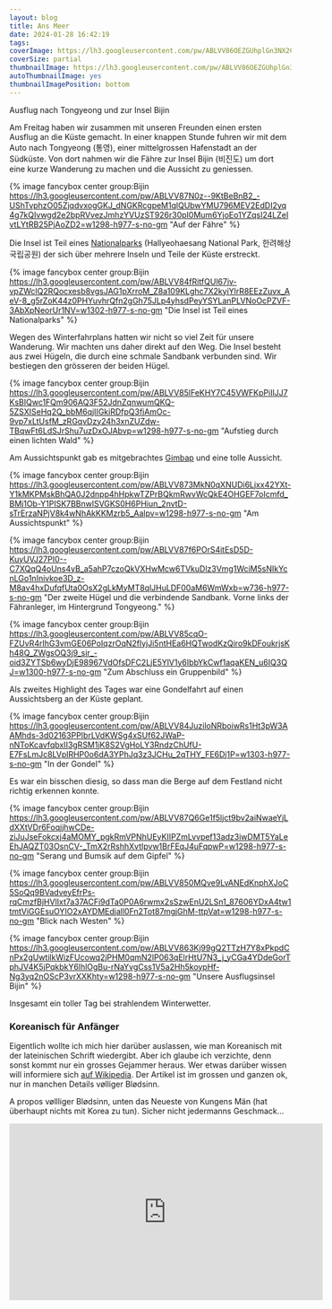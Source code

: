 ```yaml
---
layout: blog
title: Ans Meer
date: 2024-01-28 16:42:19
tags:
coverImage: https://lh3.googleusercontent.com/pw/ABLVV86OEZGUhplGn3NX2CwlfKWbi-frmfLa-pkBEKnJZXxIFS32X5oa0zYLltEbCiVuRL84PNJpcRExtGKClZ3qTSsuzllONa7-A7-V9TbStZMrOXhSX0fLq274FRouc2bvwe6MhLZxSS8aRTmSTuGx7gyB=w1920-h812-s-no-gm
coverSize: partial
thumbnailImage: https://lh3.googleusercontent.com/pw/ABLVV86OEZGUhplGn3NX2CwlfKWbi-frmfLa-pkBEKnJZXxIFS32X5oa0zYLltEbCiVuRL84PNJpcRExtGKClZ3qTSsuzllONa7-A7-V9TbStZMrOXhSX0fLq274FRouc2bvwe6MhLZxSS8aRTmSTuGx7gyB=w1920-h812-s-no-gm
autoThumbnailImage: yes
thumbnailImagePosition: bottom
---
```

Ausflug nach Tongyeong und zur Insel Bijin
<!-- excerpt -->
Am Freitag haben wir zusammen mit unseren Freunden einen ersten Ausflug an die Küste gemacht. In einer knappen Stunde fuhren wir mit dem Auto nach Tongyeong (통영), einer mittelgrossen Hafenstadt an der Südküste. Von dort nahmen wir die Fähre zur Insel Bijin (비진도) um dort eine kurze Wanderung zu machen und die Aussicht zu geniessen.

<!-- {% image fancybox center group:Bijin  "" %} -->

{% image fancybox center group:Bijin https://lh3.googleusercontent.com/pw/ABLVV87N0z--9KtBeBnB2_-UShTvphzO05ZjqdvxogGKJ_dNGKRcgpeM1qlQUbwYMU796MEV2EdDI2yq4g7kQIvwgd2e2bpRVvezJmhzYVUzST926r30pI0Mum6YjoEo1YZqsI24LZeIvtLYtRB25PjAoZD2=w1298-h977-s-no-gm "Auf der Fähre" %}

Die Insel ist Teil eines [Nationalparks](https://de.wikipedia.org/wiki/Hallyeohaesang-Nationalpark) (Hallyeohaesang National Park, 한려해상 국립공원) der sich über mehrere Inseln und Teile der Küste erstreckt.

{% image fancybox center group:Bijin https://lh3.googleusercontent.com/pw/ABLVV84fRitfQUl67iv-vpZWclQ2RQocxesb8vgsJAG1pXrroM_Z8a109KLghc7X2kyiYlrR8EEzZuvx_AeV-8_g5rZoK44z0PHYuvhrQfn2gGh75JLp4yhsdPeyYSYLanPLVNoOcPZVF-3AbXpNeorUr1NV=w1302-h977-s-no-gm "Die Insel ist Teil eines Nationalparks" %}

Wegen des Winterfahrplans hatten wir nicht so viel Zeit für unsere Wanderung. Wir machten uns daher direkt auf den Weg. Die Insel besteht aus zwei Hügeln, die durch eine schmale Sandbank verbunden sind. Wir bestiegen den grösseren der beiden Hügel.

{% image fancybox center group:Bijin https://lh3.googleusercontent.com/pw/ABLVV85lFeKHY7C45VWFKpPiIlJJ7KsBIQwc1FQm906AQ3F52JdnZqnwumQKQ-5ZSXISeHq2Q_bbM6qjIIGkiRDfpQ3fjAmOc-9vp7xLtUsfM_zRGqvDzy24h3xnZUZdw-TBqwFt6LdSJrShu7uzDxOJAbvp=w1298-h977-s-no-gm "Aufstieg durch einen lichten Wald" %}

Am Aussichtspunkt gab es mitgebrachtes [Gimbap](https://de.wikipedia.org/wiki/Gimbap) und eine tolle Aussicht.

{% image fancybox center group:Bijin https://lh3.googleusercontent.com/pw/ABLVV873MkN0qXNUDi6Ljxx42YXt-Y1kMKPMskBhQA0J2dnpp4hHpkwTZPrBQkmRwvWcQkE4OHGEF7oIcmfd_BMj1Ob-Y1PISK7BBnwlSVGKS0H6PHiun_2nvtD-sTrErzaNPjV8k4wNhAkKKMzrb5_Aalpv=w1298-h977-s-no-gm "Am Aussichtspunkt" %}

{% image fancybox center group:Bijin https://lh3.googleusercontent.com/pw/ABLVV87f6POrS4itEsD5D-KuyUVJ27PI0--C7XQqQ4oUns4yB_a5ahP7czoQkVXHwMcw6TVkuDlz3Vmg1WciM5sNIkYcnLGo1nInivkoe3D_z-M8av4hxDufqfUta0OsX2gLkMyMT8qlJHuLDF00aM6WmWxb=w736-h977-s-no-gm "Der zweite Hügel und die verbindende Sandbank. Vorne links der Fähranleger, im Hintergrund Tongyeong." %}

{% image fancybox center group:Bijin https://lh3.googleusercontent.com/pw/ABLVV85cqO-FZUvR4rIhG3vmGE06PoIqzrOqN2flyjJi5ntHEa6HQTwodKzQiro9kDFoukrjsKh48Q_ZWgsOQ3j9_sir_-oid3ZYTSb6wyDjE98967VdOfsDFC2LjE5YlV1y6IbbYkCwf1aqaKEN_u6IQ3QJ=w1300-h977-s-no-gm "Zum Abschluss ein Gruppenbild" %}

Als zweites Highlight des Tages war eine Gondelfahrt auf einen Aussichtsberg an der Küste geplant.

{% image fancybox center group:Bijin https://lh3.googleusercontent.com/pw/ABLVV84JuziloNRboiwRs1Ht3pW3AAMhds-3d02163PPIbrLVdKWSg4xSUf62JWaP-nNToKcavfqbxII3gRSM1jK8S2VgHoLY3RndzChUfU-E7FsLmJc8LVplRHP0o6dA3YPhJq3z3JCHu_2qTHY_FE6Dj1P=w1303-h977-s-no-gm "In der Gondel" %}

Es war ein bisschen diesig, so dass man die Berge auf dem Festland nicht richtig erkennen konnte.

{% image fancybox center group:Bijin https://lh3.googleusercontent.com/pw/ABLVV87Q6Ge1f5ljct9bv2aiNwaeYjLdXXtVDr6FoqjjhwCDe-ziJuJseFokcxj4aMOMY_pgkRmVPNhUEyKIIPZmLvvpef13adz3iwDMT5YaLeEhJAQZT03OsnCV-_TmX2rRshhXvtIpvw1BrFEqJ4uFqpwP=w1298-h977-s-no-gm "Serang und Bumsik auf dem Gipfel" %}

{% image fancybox center group:Bijin https://lh3.googleusercontent.com/pw/ABLVV850MQve9LvANEdKnphXJoC5SoQq9BVadveyEfrPs-rqCmzfBjHVlIxt7a37ACFi9dTa0P0A6rwmx2sSzwEnU2LSn1_87606YDxA4tw1tmtViGGEsuOYIO2xAYDMEdjall0Fn2Tot87mgjGhM-ttpVat=w1298-h977-s-no-gm "Blick nach Westen" %}

{% image fancybox center group:Bijin https://lh3.googleusercontent.com/pw/ABLVV863Kj99gQ2TTzH7Y8xPkpdCnPx2gUwtilkWizFUcowq2jPHM0qmN2lP063qElrHtU7N3_j_yCGa4YDdeGorTphJV4K5jPqkbkY6lhlOgBu-rNaYvgCss1V5a2Hh5koypHf-Ng3yq2nOScP3vrXXKhty=w1298-h977-s-no-gm "Unsere Ausflugsinsel Bijin" %}

Insgesamt ein toller Tag bei strahlendem Winterwetter.

### Koreanisch für Anfänger

Eigentlich wollte ich mich hier darüber auslassen, wie man Koreanisch mit der lateinischen Schrift wiedergibt. Aber ich glaube ich verzichte, denn sonst kommt nur ein grosses Gejammer heraus. Wer etwas darüber wissen will informiere sich [auf Wikipedia](https://de.wikipedia.org/wiki/Revidierte_Romanisierung). Der Artikel ist im grossen und ganzen ok, nur in manchen Details vølliger Blødsinn.

A propos vøllliger Blødsinn, unten das Neueste von Kungens Män (hat überhaupt nichts mit Korea zu tun). Sicher nicht jedermanns Geschmack...

<iframe width="560" height="315" src="https://www.youtube.com/embed/GjKbg4hYavM?si=nwOFNOIpGda0Sp2g" title="YouTube video player" frameborder="0" allow="accelerometer; autoplay; clipboard-write; encrypted-media; gyroscope; picture-in-picture; web-share" allowfullscreen></iframe>
